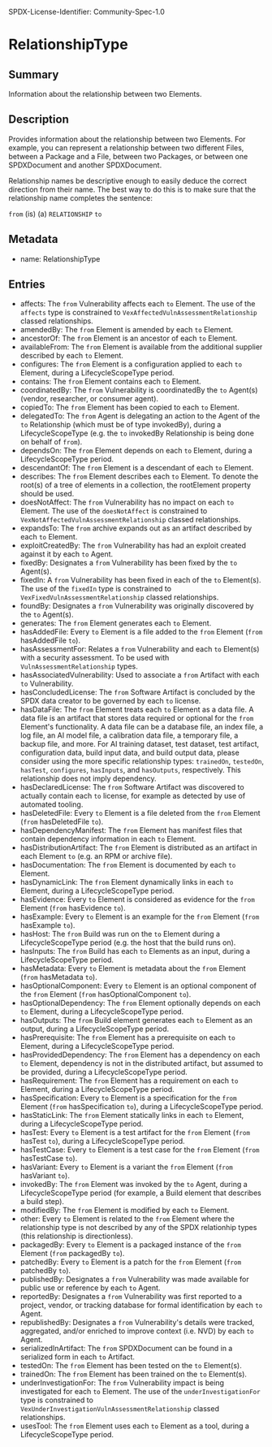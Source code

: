 SPDX-License-Identifier: Community-Spec-1.0

# RelationshipType

## Summary

Information about the relationship between two Elements.

## Description

Provides information about the relationship between two Elements.
For example, you can represent a relationship between two different Files,
between a Package and a File, between two Packages, or between one SPDXDocument
and another SPDXDocument.

Relationship names be descriptive enough to easily deduce the correct direction
from their name. The best way to do this is to make sure that the relationship
name completes the sentence:

`from` (is) (a) `RELATIONSHIP` `to`

## Metadata

- name: RelationshipType

## Entries

- affects: The `from` Vulnerability affects each `to` Element. The use of the `affects` type is constrained to `VexAffectedVulnAssessmentRelationship` classed relationships.
- amendedBy: The `from` Element is amended by each `to` Element.
- ancestorOf: The `from` Element is an ancestor of each `to` Element.
- availableFrom: The `from` Element is available from the additional supplier described by each `to` Element.
- configures: The `from` Element is a configuration applied to each `to` Element, during a LifecycleScopeType period.
- contains: The `from` Element contains each `to` Element.
- coordinatedBy: The `from` Vulnerability is coordinatedBy the `to` Agent(s) (vendor, researcher, or consumer agent).
- copiedTo: The `from` Element has been copied to each `to` Element.
- delegatedTo: The `from` Agent is delegating an action to the Agent of the `to` Relationship (which must be of type invokedBy), during a LifecycleScopeType (e.g. the `to` invokedBy Relationship is being done on behalf of `from`).
- dependsOn: The `from` Element depends on each `to` Element, during a LifecycleScopeType period.
- descendantOf: The `from` Element is a descendant of each `to` Element.
- describes: The `from` Element describes each `to` Element. To denote the root(s) of a tree of elements in a collection, the rootElement property should be used.
- doesNotAffect: The `from` Vulnerability has no impact on each `to` Element. The use of the `doesNotAffect` is constrained to `VexNotAffectedVulnAssessmentRelationship` classed relationships.
- expandsTo: The `from` archive expands out as an artifact described by each `to` Element.
- exploitCreatedBy: The `from` Vulnerability has had an exploit created against it by each `to` Agent.
- fixedBy: Designates a `from` Vulnerability has been fixed by the `to` Agent(s).
- fixedIn: A `from` Vulnerability has been fixed in each of the `to` Element(s). The use of the `fixedIn` type is constrained to `VexFixedVulnAssessmentRelationship` classed relationships.
- foundBy: Designates a `from` Vulnerability was originally discovered by the `to` Agent(s).
- generates: The `from` Element generates each `to` Element.
- hasAddedFile: Every `to` Element is a file added to the `from` Element (`from` hasAddedFile `to`).
- hasAssessmentFor: Relates a `from` Vulnerability and each `to` Element(s) with a security assessment. To be used with `VulnAssessmentRelationship` types.
- hasAssociatedVulnerability: Used to associate a `from` Artifact with each `to` Vulnerability.
- hasConcludedLicense: The `from` Software Artifact is concluded by the SPDX data creator to be governed by each `to` license.
- hasDataFile: The `from` Element treats each `to` Element as a data file. A data file is an artifact that stores data required or optional for the `from` Element's functionality. A data file can be a database file, an index file, a log file, an AI model file, a calibration data file, a temporary file, a backup file, and more. For AI training dataset, test dataset, test artifact, configuration data, build input data, and build output data, please consider using the more specific relationship types: `trainedOn`, `testedOn`, `hasTest`, `configures`, `hasInputs`, and `hasOutputs`, respectively. This relationship does not imply dependency.
- hasDeclaredLicense: The `from` Software Artifact was discovered to actually contain each `to` license, for example as detected by use of automated tooling.
- hasDeletedFile: Every `to` Element is a file deleted from the `from` Element (`from` hasDeletedFile `to`).
- hasDependencyManifest: The `from` Element has manifest files that contain dependency information in each `to` Element.
- hasDistributionArtifact: The `from` Element is distributed as an artifact in each Element `to` (e.g. an RPM or archive file).
- hasDocumentation: The `from` Element is documented by each `to` Element.
- hasDynamicLink: The `from` Element dynamically links in each `to` Element, during a LifecycleScopeType period.
- hasEvidence: Every `to` Element is considered as evidence for the `from` Element (`from` hasEvidence `to`).
- hasExample: Every `to` Element is an example for the `from` Element (`from` hasExample `to`).
- hasHost: The `from` Build was run on the `to` Element during a LifecycleScopeType period (e.g. the host that the build runs on).
- hasInputs: The `from` Build has each `to` Elements as an input, during a LifecycleScopeType period.
- hasMetadata: Every `to` Element is metadata about the `from` Element (`from` hasMetadata `to`).
- hasOptionalComponent: Every `to` Element is an optional component of the `from` Element (`from` hasOptionalComponent `to`).
- hasOptionalDependency: The `from` Element optionally depends on each `to` Element, during a LifecycleScopeType period.
- hasOutputs: The `from` Build element generates each `to` Element as an output, during a LifecycleScopeType period.
- hasPrerequisite: The `from` Element has a prerequisite on each `to` Element, during a LifecycleScopeType period.
- hasProvidedDependency: The `from` Element has a dependency on each `to` Element, dependency is not in the distributed artifact, but assumed to be provided, during a LifecycleScopeType period.
- hasRequirement: The `from` Element has a requirement on each `to` Element, during a LifecycleScopeType period.
- hasSpecification: Every `to` Element is a specification for the `from` Element (`from` hasSpecification `to`), during a LifecycleScopeType period.
- hasStaticLink: The `from` Element statically links in each `to` Element, during a LifecycleScopeType period.
- hasTest: Every `to` Element is a test artifact for the `from` Element (`from` hasTest `to`), during a LifecycleScopeType period.
- hasTestCase: Every `to` Element is a test case for the `from` Element (`from` hasTestCase `to`).
- hasVariant: Every `to` Element is a variant the `from` Element (`from` hasVariant `to`).
- invokedBy: The `from` Element was invoked by the `to` Agent, during a LifecycleScopeType period (for example, a Build element that describes a build step).
- modifiedBy: The `from` Element is modified by each `to` Element.
- other: Every `to` Element is related to the `from` Element where the relationship type is not described by any of the SPDX relationhip types (this relationship is directionless).
- packagedBy: Every `to` Element is a packaged instance of the `from` Element (`from` packagedBy `to`).
- patchedBy: Every `to` Element is a patch for the `from` Element (`from` patchedBy `to`).
- publishedBy: Designates a `from` Vulnerability was made available for public use or reference by each `to` Agent.
- reportedBy: Designates a `from` Vulnerability was first reported to a project, vendor, or tracking database for formal identification by each `to` Agent.
- republishedBy: Designates a `from` Vulnerability's details were tracked, aggregated, and/or enriched to improve context (i.e. NVD) by each `to` Agent.
- serializedInArtifact: The `from` SPDXDocument can be found in a serialized form in each `to` Artifact.
- testedOn: The `from` Element has been tested on the `to` Element(s).
- trainedOn: The `from` Element has been trained on the `to` Element(s).
- underInvestigationFor: The `from` Vulnerability impact is being investigated for each `to` Element. The use of the `underInvestigationFor` type is constrained to `VexUnderInvestigationVulnAssessmentRelationship` classed relationships.
- usesTool: The `from` Element uses each `to` Element as a tool, during a LifecycleScopeType period.
